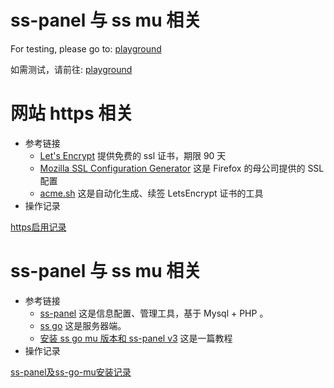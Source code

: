 <!-- TITLE: Home -->
<!-- SUBTITLE: 笔记总览 -->

# ss-panel 与 ss mu 相关
For testing, please go to: [playground](playground)

如需测试，请前往: [playground](playground)

# 网站 https 相关
* 参考链接
    * [Let's Encrypt](https://letsencrypt.org/) 提供免费的 ssl 证书，期限 90 天
    * [Mozilla SSL Configuration Generator](https://mozilla.github.io/server-side-tls/ssl-config-generator/) 这是 Firefox 的母公司提供的 SSL 配置
    * [acme.sh](https://github.com/Neilpang/acme.sh) 这是自动化生成、续签 LetsEncrypt 证书的工具
* 操作记录

[https启用记录](https启用记录)

# ss-panel 与 ss mu 相关
* 参考链接
    * [ss-panel](https://github.com/orvice/ss-panel) 这是信息配置、管理工具，基于 Mysql + PHP 。
    * [ss go](https://github.com/orvice/shadowsocks-go) 这是服务器端。
    * [安装 ss go mu 版本和 ss-panel v3](http://bitzhi.com/2016/03/install-ss-go-mu-and-ss-panel-v3/) 这是一篇教程
* 操作记录

[ss-panel及ss-go-mu安装记录](ss-panel及ss-go-mu安装记录)